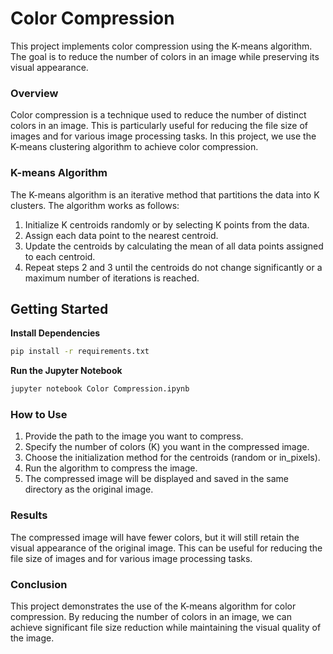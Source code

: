 # Color Compression
This project implements color compression using the K-means algorithm. The goal is to reduce the number of colors in an image while preserving its visual appearance.

### Overview
Color compression is a technique used to reduce the number of distinct colors in an image. This is particularly useful for reducing the file size of images and for various image processing tasks. In this project, we use the K-means clustering algorithm to achieve color compression.

### K-means Algorithm
The K-means algorithm is an iterative method that partitions the data into K clusters. The algorithm works as follows:
1. Initialize K centroids randomly or by selecting K points from the data.
2. Assign each data point to the nearest centroid.
3. Update the centroids by calculating the mean of all data points assigned to each centroid.
4. Repeat steps 2 and 3 until the centroids do not change significantly or a maximum number of iterations is reached.

## Getting Started
**Install Dependencies**
```bash
pip install -r requirements.txt
```

**Run the Jupyter Notebook**

```bash
jupyter notebook Color Compression.ipynb
```

### How to Use
1. Provide the path to the image you want to compress.
2. Specify the number of colors (K) you want in the compressed image.
3. Choose the initialization method for the centroids (random or in_pixels).
4. Run the algorithm to compress the image.
5. The compressed image will be displayed and saved in the same directory as the original image.

### Results
The compressed image will have fewer colors, but it will still retain the visual appearance of the original image. This can be useful for reducing the file size of images and for various image processing tasks.

### Conclusion
This project demonstrates the use of the K-means algorithm for color compression. By reducing the number of colors in an image, we can achieve significant file size reduction while maintaining the visual quality of the image.
